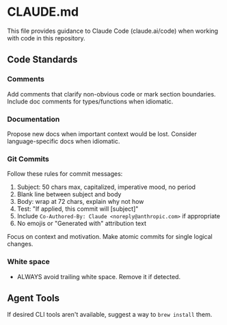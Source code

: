 # CLAUDE.md

This file provides guidance to Claude Code (claude.ai/code) when working with code in this repository.

## Code Standards

### Comments
Add comments that clarify non-obvious code or mark section boundaries. Include doc comments for types/functions when idiomatic.

### Documentation
Propose new docs when important context would be lost. Consider language-specific docs when idiomatic.

### Git Commits
Follow these rules for commit messages:
1. Subject: 50 chars max, capitalized, imperative mood, no period
2. Blank line between subject and body
3. Body: wrap at 72 chars, explain why not how
4. Test: "If applied, this commit will [subject]"
5. Include `Co-Authored-By: Claude <noreply@anthropic.com>` if appropriate
6. No emojis or "Generated with" attribution text

Focus on context and motivation. Make atomic commits for single logical changes.

### White space

- ALWAYS avoid trailing white space. Remove it if detected.

## Agent Tools

If desired CLI tools aren't available, suggest a way to `brew install` them.
